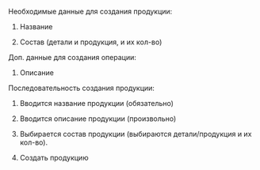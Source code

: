 Необходимые данные для создания продукции:

1.  Название

2.  Состав (детали и продукция, и их кол-во)

Доп. данные для создания операции:

1.  Описание

Последовательность создания продукции:

1.  Вводится название продукции (обязательно)

2.  Вводится описание продукции (произвольно)

3.  Выбирается состав продукции (выбираются детали/продукция и их кол-во).

4.  Создать продукцию
